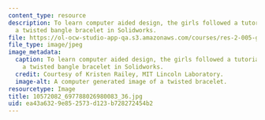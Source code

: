```yaml
---
content_type: resource
description: To learn computer aided design, the girls followed a tutorial to build
  a twisted bangle bracelet in Solidworks.
file: https://ol-ocw-studio-app-qa.s3.amazonaws.com/courses/res-2-005-girls-who-build-make-your-own-wearables-workshop-spring-2015/ea43a6329e852573d123b728272454b2_10572082_697788026980083_36.jpg
file_type: image/jpeg
image_metadata:
  caption: To learn computer aided design, the girls followed a tutorial to build
    a twisted bangle bracelet in Solidworks.
  credit: Courtesy of Kristen Railey, MIT Lincoln Laboratory.
  image-alt: A computer generated image of a twisted bracelet.
resourcetype: Image
title: 10572082_697788026980083_36.jpg
uid: ea43a632-9e85-2573-d123-b728272454b2
---
```

